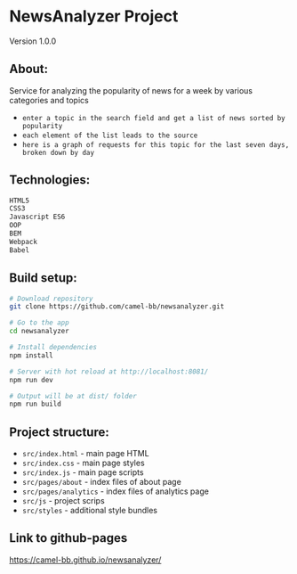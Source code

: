 # NewsAnalyzer Project
Version 1.0.0

## About:
Service for analyzing the popularity of news for a week by various categories and topics
* `enter a topic in the search field and get a list of news sorted by popularity`
* `each element of the list leads to the source`
* `here is a graph of requests for this topic for the last seven days, broken down by day`

## Technologies:
``` bash
HTML5
CSS3
Javascript ES6
OOP
BEM
Webpack
Babel
```

## Build setup:
``` bash
# Download repository
git clone https://github.com/camel-bb/newsanalyzer.git

# Go to the app
cd newsanalyzer

# Install dependencies
npm install

# Server with hot reload at http://localhost:8081/
npm run dev

# Output will be at dist/ folder
npm run build
```

## Project structure:
* `src/index.html` - main page HTML
* `src/index.css` - main page styles
* `src/index.js` - main page scripts
* `src/pages/about` - index files of about page
* `src/pages/analytics` - index files of analytics page
* `src/js` - project scrips
* `src/styles` - additional style bundles

## Link to github-pages
https://camel-bb.github.io/newsanalyzer/



